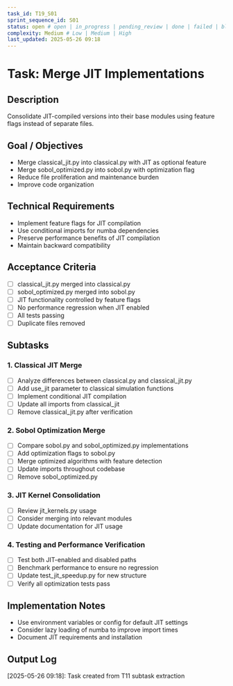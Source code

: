 ```yaml
---
task_id: T19_S01
sprint_sequence_id: S01
status: open # open | in_progress | pending_review | done | failed | blocked
complexity: Medium # Low | Medium | High
last_updated: 2025-05-26 09:18
---
```


# Task: Merge JIT Implementations

## Description
Consolidate JIT-compiled versions into their base modules using feature flags instead of separate files.

## Goal / Objectives
- Merge classical_jit.py into classical.py with JIT as optional feature
- Merge sobol_optimized.py into sobol.py with optimization flag
- Reduce file proliferation and maintenance burden
- Improve code organization

## Technical Requirements
- Implement feature flags for JIT compilation
- Use conditional imports for numba dependencies
- Preserve performance benefits of JIT compilation
- Maintain backward compatibility

## Acceptance Criteria
- [ ] classical_jit.py merged into classical.py
- [ ] sobol_optimized.py merged into sobol.py
- [ ] JIT functionality controlled by feature flags
- [ ] No performance regression when JIT enabled
- [ ] All tests passing
- [ ] Duplicate files removed

## Subtasks

### 1. Classical JIT Merge
- [ ] Analyze differences between classical.py and classical_jit.py
- [ ] Add use_jit parameter to classical simulation functions
- [ ] Implement conditional JIT compilation
- [ ] Update all imports from classical_jit
- [ ] Remove classical_jit.py after verification

### 2. Sobol Optimization Merge
- [ ] Compare sobol.py and sobol_optimized.py implementations
- [ ] Add optimization flags to sobol.py
- [ ] Merge optimized algorithms with feature detection
- [ ] Update imports throughout codebase
- [ ] Remove sobol_optimized.py

### 3. JIT Kernel Consolidation
- [ ] Review jit_kernels.py usage
- [ ] Consider merging into relevant modules
- [ ] Update documentation for JIT usage

### 4. Testing and Performance Verification
- [ ] Test both JIT-enabled and disabled paths
- [ ] Benchmark performance to ensure no regression
- [ ] Update test_jit_speedup.py for new structure
- [ ] Verify all optimization tests pass

## Implementation Notes
- Use environment variables or config for default JIT settings
- Consider lazy loading of numba to improve import times
- Document JIT requirements and installation

## Output Log

[2025-05-26 09:18]: Task created from T11 subtask extraction